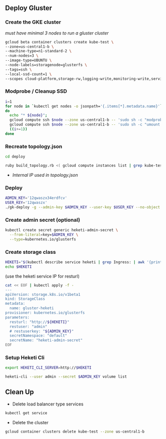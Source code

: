 ## Deploy Gluster

### Create the GKE cluster

_must have minimal 3 nodes to run a gluster cluster_

```sh
gcloud beta container clusters create kube-test \
--zone=us-central1-b \
--machine-type=n1-standard-2 \
--num-nodes=3 \
--image-type=UBUNTU \
--node-labels=storagenode=glusterfs \
--tags=ssh \
--local-ssd-count=1 \
--scopes cloud-platform,storage-rw,logging-write,monitoring-write,service-control,service-management
```

### Modprobe / Cleanup SSD

```sh
i=1
for node in `kubectl get nodes -o jsonpath='{.items[*].metadata.name}'`;
do
  echo "* ${node}";
  gcloud compute ssh $node --zone us-central1-b -- 'sudo sh -c "modprobe dm_thin_pool; modprobe dm_snapshot; modprobe dm_mirror"'
  gcloud compute ssh $node --zone us-central1-b -- 'sudo sh -c "umount /dev/sdb && dd if=/dev/zero of=/dev/sdb bs=512 count=100"'
  ((i+=1))
done
```

### Recreate topology.json

```sh
cd deploy
```

```sh
ruby build_topology.rb <( gcloud compute instances list | grep kube-test | tr -s ' ' ) > topology.json
```
* _Internal IP used in topology.json_

### Deploy

```sh
ADMIN_KEY='12qwaszx34erdfcv'
USER_KEY='12qwaszx'
./gk-deploy -g --admin-key $ADMIN_KEY --user-key $USER_KEY --no-object
```

### Create admin secret (optional)
```sh
kubectl create secret generic heketi-admin-secret \
  --from-literal=key=$ADMIN_KEY \
  --type=kubernetes.io/glusterfs
```

### Create storage class

```sh
HEKETI="$(kubectl describe service heketi | grep Ingress: | awk '{print $3}'):8080"
echo $HEKETI
```
(use the heketi service IP for resturl)

```sh
cat << EOF | kubectl apply -f -
---
apiVersion: storage.k8s.io/v1beta1
kind: StorageClass
metadata:
  name: gluster-heketi
provisioner: kubernetes.io/glusterfs
parameters:
  resturl: "http://${HEKETI}"
  restuser: "admin"
  # restuserkey: "${ADMIN_KEY}"
  secretNamespace: "default"
  secretName: "heketi-admin-secret"
EOF
```

### Setup Heketi Cli

```sh
export HEKETI_CLI_SERVER=http://$HEKETI
```

```sh
heketi-cli --user admin --secret $ADMIN_KEY volume list
```

## Clean Up

* Delete load balancer type services
```sh
kubectl get service
```

* Delete the cluster
```sh
gcloud container clusters delete kube-test --zone us-central1-b
```
